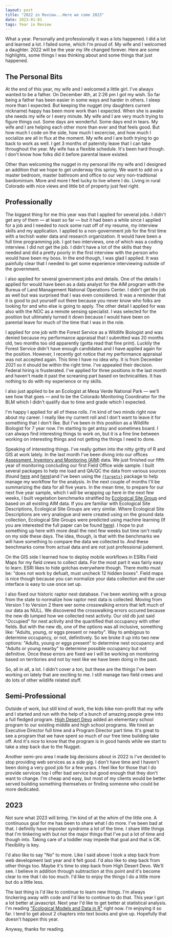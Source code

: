 ```yaml
---
layout: post
title: "2022 in Review...Here we come 2023"
date: 2023-01-01
tags: Year in Review
---
```


What a year. Personally and professionally it was a lots happened.  I did a lot and learned a lot. I failed some, which I'm proud of.  My wife and I welcomed a daughter. 2022 will be the year my life changed forever. Here are some highlights, some things I was thinking about and some things that just happened. 

## The Personal Bits
At the end of this year, my wife and I welcomed a little girl. I've always wanted to be a father. On December 4th, at 2:26 pm I got my wish.  So far being a father has been easier in some ways and harder in others. I sleep more than I expected.  But keeping the nugget (my daughters current nickname) happy has been more work than I expected.  When she is awake she needs my wife or I every minute. My wife and I are very much trying to figure things out.  Some days are wonderful.  Some days end in tears.  My wife and I are helping each other more than ever and that feels good.  But how much I code on the side, how much I excercise, and how much I socialize are all in flux at the moment.  My wife and I are both trying to go back to work as well.  I get 3 months of paternity leave that I can take throughout the year. My wife has a flexible schedule.  It's been hard though.  I don't know how folks did it before parental leave existed. 

Other than welcoming the nugget in my personal life my wife and I designed an addition that we hope to get underway this spring.  We want to add on a master bedroom, master bathroom and office to our very non-tradtional bardominium. More and more I feel lucky to live where I do. Living in rural Colorado with nice views and little bit of property just feel right.   

## Professionally
The biggest thing for me this year was that I applied for several jobs.  I didn't get any of them — at least so far —  but it had been a while since I applied for a job and I needed to nock some rust off of my resume, my interview skills and my application. I applied to a non-government job for the first time with a techish water data and research organization.  It would have been a full time programming job. I got two interviews, one of which was a coding interview.  I did not get the job.  I didn't have a lot of the skills that they needed and did a pretty poorly in the first interview with the person who would have been my boss. In the end though, I was glad I applied.  It was painfully clear that I needed to get some experience interviewing outside of the government. 

I also applied for several government jobs and details.  One of the details I applied for would have been as a data analyst for the AIM program with the Bureua of Land Management National Operations Center.  I didn't get the job as well but was surprised that I was even considered.  It was a reminder that it is good to put yourself out there because you never know who folks are looking for and who else is going to apply. The other detail I applied for was also with the NOC as a remote sensing specialist.  I was selected for the position but ultimately turned it down because I would have been on parental leave for much of the time that I was in the role.  

I applied for one job with the Forest Service as a Wildlife Biologist and was denied because my performance appraisal that I submitted was 20 months old, two months too old apparently (gotta read that fine print).  Luckily the Forest Service didn't have enough candidates and I have applied again for the position.  However, I recently got notice that my performance appraisal was not accepted again.  This time I have no idea why.  It is from December 2021 so it should be within the right time.  I've appealed their decision.  Federal hiring is frusterated.  I've applied for three positions in the last month and haven't made it past the screaning part based on technicalities.  It has nothing to do with my experience or my skills. 

I also just applied to be an Ecologist at Mesa Verde National Park — we'll see how that goes — and to be the Colorado Monitoring Coordinator for the BLM which I didn't qualify due to time and grade which I expected.

I'm happy I applied for all of these rolls.  I'm kind of two minds right now about my career.  I really like my current roll and I don't want to leave it for something that I don't like. But I've been in this position as a Wildlife Biologist for 7 year now.  I'm starting to get antsy and sometimes board.  I can always find interesting things to work on, but it is a fine line between working on interesting things and not getting the things I need to done. 

Speaking of interesting things. I've really gotten into the nitty gritty of R and GIS at work lately.  In the last month I've been diving into our offices [Assessment, Inventory and Monitoring (AIM)](https://www.blm.gov/aim/strategy) data.  We just finished our fifth year of monitoring concluding our first Field Office wide sample.  I built several packages to help me load and QA/QC the data from various sources (found [here](https://github.com/mschmidty/AimSqlTools) and [here](https://github.com/mschmidty/AIMtools))and I've been using the [`{targets}`](https://books.ropensci.org/targets/) package to help manage my workflow for the analysis. In the next couple of months I'll be summarizing the data for all five years. In the mean time, to prepare for our next five year sample, which I will be wrapping up here in the next few weeks, I built vegetation benchmarks stratified by [Ecological Site Group](https://www.sciencebase.gov/catalog/item/5f76119e82cef8d1839c681d) and based on all existing AIM data. If you are familiar with Ecological Site Descriptions, Ecological Site Groups are very similar. Where Ecological Site Descriptions are very analogue and were created using on the ground data collection, Ecological Site Groups were predicted using machine learning (If you are interested the full paper can be found [here](https://www.sciencedirect.com/science/article/pii/S1550742421001251?via%3Dihub)).  I hope to put something up here with more deail the next few weeks but time isn't really on my side these days.  The idea, though, is that with the benchmarks we will have something to compare the data we collected to.  And these benchmarks come from actual data and are not just professional judement. 

On the GIS side I learned how to deploy mobile workflows in ESRIs Field Maps for my field crews to collect data.  For the most part it was fairly easy to learn. ESRI likes to hide gotchas everywhere though.  There motto must be: "does not work by defualt, must uncheck 12 hidden boxes". Field maps is nice though because you can normalize your data collection and the user interface is easy to use once set up. 

I also fixed our historic raptor nest database.  I've been working with a group from the state to normalize how raptor nest data is collected.  Moving from Version 1 to Version 2 there wer some crosswalking errors that left much of our data as NULL.  We discovered the crosswalking errors occured because the new db lumped how we collected nest activity.  Our old db just said "Occupied" for nest activity and the quantified that occupancy with other fields.  But with the new db, one of the options was all inclusive, something like: "Adults, young, or eggs present or nearby".  Way to ambigous to determine occupancy, or not, definitively.  So we broke it up into two new options: "Adults, young or eggs present" to determine nest occupancy and "Adults or young nearby" to determine possible occupancy but not definitive.  Once these errors are fixed we I will be working on monitoring based on territories and not by nest like we have been doing in the past. 

So, all in all, a lot.  I didn't cover a ton, but these are the things I've been working on lately that are exciting to me.  I still manage two field crews and do lots of other wildlife related stuff. 

## Semi-Professional
Outside of work, but still kind of work, the kids bike non-profit that my wife and I started and run with the help of a bunch of amazing people grew into a full fledged program.  [High Desert Devo](https://www.highdesertdevo.org/) added an elementary school program to our existing middle and high school programs. We hired an Executive Director full time and a Program Director part time.  It's great to see a program that we have spent so much of our free time building take off.  And it's nice to know that the program is in good hands while we start to take a step back due to the Nugget. 

Another semi-pro area I made big decisions about in 2022 is I've decided to stop providing web services as a side gig.  I don't have time and I haven't been doing a very good job for a few years.  I feel like for those that I do provide services top I offer bad service but good enough that they don't want to change.  I'm cheap and easy, but most of my clients would be better served building something themselves or finding someone who could be more dedicated. 

## 2023
Not sure what 2023 will bring.  I'm kind of at the whim of the little one.  A continuous goal for me has been to share what I do more.  I've been bad at that.  I definitly have imposter syndrome a lot of the time.  I share little things that I'm tinkering with but not the major things that I've put a lot of time and though into.  Taking care of a toddler may impede that goal and that is OK. Flexibility is key.  

I'd also like to say "No" to more.  Like I said above I took a step back from web development last year and it felt good.  I'd also like to step back from other things too.  Maybe it's time to step back from High Desert Devo.  We'll see. I believe in addition through subtraction at this point and it's become clear to me that I do too much.  I'd like to enjoy the things I do a little more but do a little less.   

The last thing is I'd like to continue to learn new things.  I'm always tinckering away with code and I'd like to continue to do that.  This year I got a lot better at javascript.  Next year I'd like to get better at statistical analysis.  I'm reading ["Ecological Models and Data in R"](https://press.princeton.edu/books/hardcover/9780691125220/ecological-models-and-data-in-r) right now.  I'm enjoying it so far.  I tend to get about 2 chapters into text books and give up.  Hopefully that doesn't happen this year. 

Anyway, thanks for reading. 

